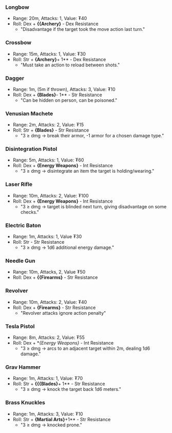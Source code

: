 ### Longbow
- Range: 20m, Attacks: 1, Value: ₮40
- Roll: Dex + **{{Archery}** - Dex Resistance
	- "Disadvantage if the target took the move action last turn."
### Crossbow
- Range: 15m, Attacks: 1, Value: ₮30
- Roll: Str + **{Archery}**+ 1** - Dex Resistance
	- "Must take an action to reload between shots."
### Dagger
- Range: 1m, (5m if thrown), Attacks: 3, Value: ₮10
- Roll: Dex + **{Blades}**- 1** - Str Resistance
	- "Can be hidden on person, can be poisoned."
### Venusian Machete
- Range: 2m, Attacks: 2, Value: ₮15
- Roll: Str + **{Blades}** - Str Resistance
	- "3 ≥ dmg → break their armor, -1 armor for a chosen damage type."
### Disintegration Pistol
- Range: 5m, Attacks: 1, Value: ₮60
- Roll: Dex + **{Energy Weapons}** - Int Resistance
	- "3 ≥ dmg → disintegrate an item the target is holding/wearing."
### Laser Rifle
- Range: 10m, Attacks: 2, Value: ₮100
- Roll: Dex + **{Energy Weapons}** - Int Resistance
	- "3 ≥ dmg → target is blinded next turn, giving disadvantage on some checks."
### Electric Baton
- Range: 1m, Attacks: 1, Value ₮30
- Roll: Str - Str Resistance
	- "3 ≥ dmg → 1d6 additional energy damage."
### Needle Gun
- Range: 10m, Attacks, 2, Value ₮50
- Roll: Dex + **{{Firearms}** - Str Resistance
### **Revolver**
- Range: 10m, Attacks: 2, Value: ₮40
- Roll: Dex + **{Firearms}** - Str Resistance
	- "Revolver attacks ignore action penalty"
### Tesla Pistol
- Range: 8m, Attacks: 2, Value: ₮55
- Roll: Dex + **{Energy Weapons}* - Int Resistance
    - "3 ≥ dmg → arcs to an adjacent target within 2m, dealing 1d6 damage."
### Grav Hammer
- Range: 1m, Attacks: 1, Value: ₮70
- Roll: Str + **{{{Blades}**+ 1** - Str Resistance
    - "3 ≥ dmg → knock the target back 1d6 meters."
### Brass Knuckles
- Range: 1m, Attacks: 3, Value: ₮10
- Roll: Str + **{Martial Arts}**+1** - Str Resistance
    - "3 ≥ dmg → knocked prone."
